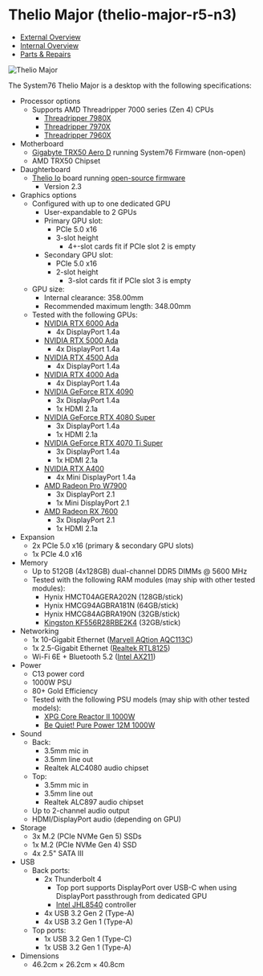 # Thelio Major (thelio-major-r5-n3)

- [External Overview](./external-overview.md)
- [Internal Overview](./internal-overview.md)
- [Parts & Repairs](./repairs.md)

![Thelio Major](./img/thelio-major-r5-n3.webp)

The System76 Thelio Major is a desktop with the following specifications:

- Processor options
    - Supports AMD Threadripper 7000 series (Zen 4) CPUs
        - [Threadripper 7980X](https://www.amd.com/en/support/downloads/drivers.html/processors/ryzen-threadripper/ryzen-threadripper-7000-series/amd-ryzen-threadripper-7980x.html)
        - [Threadripper 7970X](https://www.amd.com/en/support/downloads/drivers.html/processors/ryzen-threadripper/ryzen-threadripper-7000-series/amd-ryzen-threadripper-7970x.html)
        - [Threadripper 7960X](https://www.amd.com/en/support/downloads/drivers.html/processors/ryzen-threadripper/ryzen-threadripper-7000-series/amd-ryzen-threadripper-7960x.html)
- Motherboard
    - [Gigabyte TRX50 Aero D](https://www.gigabyte.com/Motherboard/TRX50-AERO-D-rev-12/sp) running System76 Firmware (non-open)
    - AMD TRX50 Chipset
- Daughterboard
    - [Thelio Io](https://github.com/system76/thelio-io) board running [open-source firmware](https://github.com/system76/thelio-io-firmware)
        - Version 2.3
- Graphics options
    - Configured with up to one dedicated GPU
        - User-expandable to 2 GPUs
        - Primary GPU slot:
            - PCIe 5.0 x16
            - 3-slot height
                - 4+-slot cards fit if PCIe slot 2 is empty
        - Secondary GPU slot:
            - PCIe 5.0 x16
            - 2-slot height
                - 3-slot cards fit if PCIe slot 3 is empty
    - GPU size:
        - Internal clearance: 358.00mm
        - Recommended maximum length: 348.00mm
    - Tested with the following GPUs:
        - [NVIDIA RTX 6000 Ada](https://www.nvidia.com/en-us/design-visualization/rtx-6000/#specifications)
            - 4x DisplayPort 1.4a
        - [NVIDIA RTX 5000 Ada](https://www.nvidia.com/en-us/design-visualization/rtx-5000/#specifications)
            - 4x DisplayPort 1.4a
        - [NVIDIA RTX 4500 Ada](https://www.nvidia.com/en-us/design-visualization/rtx-4500/#specifications)
            - 4x DisplayPort 1.4a
        - [NVIDIA RTX 4000 Ada](https://www.nvidia.com/en-us/design-visualization/rtx-4000/#specifications)
            - 4x DisplayPort 1.4a
        - [NVIDIA GeForce RTX 4090](https://www.nvidia.com/en-us/geforce/graphics-cards/40-series/rtx-4090/#specs)
            - 3x DisplayPort 1.4a
            - 1x HDMI 2.1a
        - [NVIDIA GeForce RTX 4080 Super](https://www.nvidia.com/en-us/geforce/graphics-cards/40-series/rtx-4080-family/#specs)
            - 3x DisplayPort 1.4a
            - 1x HDMI 2.1a
        - [NVIDIA GeForce RTX 4070 Ti Super](https://www.nvidia.com/en-us/geforce/graphics-cards/40-series/rtx-4070-family/#specs)
            - 3x DisplayPort 1.4a
            - 1x HDMI 2.1a
        - [NVIDIA RTX A400](https://www.nvidia.com/en-us/design-visualization/rtx-a400/#specifications)
            - 4x Mini DisplayPort 1.4a
        - [AMD Radeon Pro W7900](https://www.amd.com/en/products/graphics/workstations/radeon-pro/w7900.html)
            - 3x DisplayPort 2.1
            - 1x Mini DisplayPort 2.1
        - [AMD Radeon RX 7600](https://www.amd.com/en/products/graphics/desktops/radeon/7000-series/amd-radeon-rx-7600.html)
            - 3x DisplayPort 2.1
            - 1x HDMI 2.1a
- Expansion
    - 2x PCIe 5.0 x16 (primary & secondary GPU slots)
    - 1x PCIe 4.0 x16
- Memory
    - Up to 512GB (4x128GB) dual-channel DDR5 DIMMs @ 5600 MHz
    - Tested with the following RAM modules (may ship with other tested modules):
        - Hynix HMCT04AGERA202N (128GB/stick)
        - Hynix HMCG94AGBRA181N (64GB/stick)
        - Hynix HMCG84AGBRA190N (32GB/stick)
        - [Kingston KF556R28RBE2K4](https://www.kingston.com/datasheets/KF556R28RBE2K4-128.pdf) (32GB/stick)
- Networking
    - 1x 10-Gigabit Ethernet ([Marvell AQtion AQC113C](https://www.marvell.com/content/dam/marvell/en/public-collateral/ethernet-adaptersandcontrollers/marvell-fastLinq-edge-product-brief.pdf))
    - 1x 2.5-Gigabit Ethernet ([Realtek RTL8125](https://www.realtek.com/Product/Index?id=3962))
    - Wi-Fi 6E + Bluetooth 5.2 ([Intel AX211](https://ark.intel.com/content/www/us/en/ark/products/204837/intel-wi-fi-6e-ax211-gig.html))
- Power
    - C13 power cord
    - 1000W PSU
    - 80+ Gold Efficiency
    - Tested with the following PSU models (may ship with other tested models):
        - [XPG Core Reactor II 1000W](https://www.xpg.com/us/xpg/pc-components-core-reactor-ii?tab=spec)
        - [Be Quiet! Pure Power 12M 1000W](https://www.bequiet.com/en/powersupply/4161)
- Sound
    - Back:
        - 3.5mm mic in
        - 3.5mm line out
        - Realtek ALC4080 audio chipset
    - Top:
        - 3.5mm mic in
        - 3.5mm line out
        - Realtek ALC897 audio chipset
    - Up to 2-channel audio output
    - HDMI/DisplayPort audio (depending on GPU)
- Storage
    - 3x M.2 (PCIe NVMe Gen 5) SSDs
    - 1x M.2 (PCIe NVMe Gen 4) SSD
    - 4x 2.5" SATA III
- USB
    - Back ports:
        - 2x Thunderbolt 4
            - Top port supports DisplayPort over USB-C when using DisplayPort passthrough from dedicated GPU
            - [Intel JHL8540](https://www.intel.com/content/www/us/en/products/sku/193684/intel-jhl8540-thunderbolt-4-controller/specifications.html) controller
        - 4x USB 3.2 Gen 2 (Type-A)
        - 4x USB 3.2 Gen 1 (Type-A)
    - Top ports:
        - 1x USB 3.2 Gen 1 (Type-C)
        - 1x USB 3.2 Gen 1 (Type-A)
- Dimensions
    - 46.2cm × 26.2cm × 40.8cm
